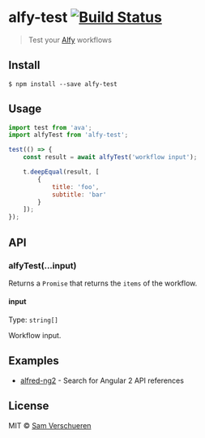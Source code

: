 # alfy-test [![Build Status](https://travis-ci.org/SamVerschueren/alfy-test.svg?branch=master)](https://travis-ci.org/SamVerschueren/alfy-test)

> Test your [Alfy](https://github.com/sindresorhus/alfy) workflows


## Install

```
$ npm install --save alfy-test
```


## Usage

```js
import test from 'ava';
import alfyTest from 'alfy-test';

test(() => {
	const result = await alfyTest('workflow input');

	t.deepEqual(result, [
		{
			title: 'foo',
			subtitle: 'bar'
		}
	]);
});
```


## API

### alfyTest(...input)

Returns a `Promise` that returns the `items` of the workflow.

#### input

Type: `string[]`

Workflow input.


## Examples

- [alfred-ng2](https://github.com/SamVerschueren/alfred-ng2) - Search for Angular 2 API references


## License

MIT © [Sam Verschueren](https://github.com/SamVerschueren)
